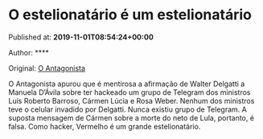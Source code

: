 
# O estelionatário é um estelionatário

Published at: **2019-11-01T08:54:24+00:00**

Author: ****

Original: [O Antagonista](https://www.oantagonista.com/brasil/o-estelionatario-e-um-estelionatario/?utm_content=buffer2828c&utm_medium=social&utm_source=twitter.com&utm_campaign=buffer)

O Antagonista apurou que é mentirosa a afirmação de Walter Delgatti a Manuela D’Ávila sobre ter hackeado um grupo de Telegram dos ministros Luís Roberto Barroso, Cármen Lúcia e Rosa Weber.
Nenhum dos ministros teve o celular invadido por Delgatti. Nunca existiu grupo de Telegram.
A suposta mensagem de Cármen sobre a morte do neto de Lula, portanto, é falsa.
Como hacker, Vermelho é um grande estelionatário.
